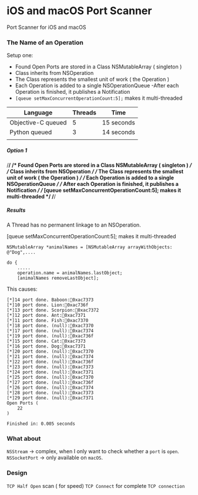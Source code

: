 # iOS and macOS Port Scanner
Port Scanner for iOS and macOS


### The Name of an Operation
Setup one:

- Found Open Ports are stored in a Class NSMutableArray ( singleton )
- Class inherits from NSOperation
- The Class represents the smallest unit of work ( the Operation )
- Each Operation is added to a single NSOperationQueue
-After each Operation is finished, it publishes a Notification
- `[queue setMaxConcurrentOperationCount:5];`  makes it multi-threaded



Language  |Threads |Time
--|---|--
Objective-C queued | 5  | 15 seconds  
Python queued   |  3 |  14 seconds
  |   |  

##### Option 1
/********************************************************************************/
/*   Found Open Ports are stored in a Class NSMutableArray ( singleton )        */
/*   Class inherits from NSOperation                                            */
/*   The Class represents the smallest unit of work ( the Operation )           */
/*   Each Operation is added to a single NSOperationQueue                       */
/*   After each Operation is finished, it publishes a Notification              */
/*   [queue setMaxConcurrentOperationCount:5];  makes it multi-threaded         */
/********************************************************************************/

##### Results
A Thread has no permanent linkage to an NSOperation.

[queue setMaxConcurrentOperationCount:5];  makes it multi-threaded

```
NSMutableArray *animalNames = [NSMutableArray arrayWithObjects:     @"Dog",....

do {
    .....
    operation.name = animalNames.lastObject;
    [animalNames removeLastObject];
```
This causes:
```
[*]14 port done. Baboon:🐝0xac7373
[*]10 port done. Lion:🐝0xac736f
[*]13 port done. Scorpion:🐝0xac7372
[*]12 port done. Ant:🐝0xac7371
[*]11 port done. Fish:🐝0xac7370
[*]18 port done. (null):🐝0xac7370
[*]17 port done. (null):🐝0xac7374
[*]19 port done. (null):🐝0xac736f
[*]15 port done. Cat:🐝0xac7373
[*]16 port done. Dog:🐝0xac7371
[*]20 port done. (null):🐝0xac7370
[*]21 port done. (null):🐝0xac7374
[*]22 port done. (null):🐝0xac736f
[*]23 port done. (null):🐝0xac7373
[*]24 port done. (null):🐝0xac7371
[*]25 port done. (null):🐝0xac7370
[*]27 port done. (null):🐝0xac736f
[*]26 port done. (null):🐝0xac7374
[*]28 port done. (null):🐝0xac7373
[*]29 port done. (null):🐝0xac7371
Open Ports (
    22
)

Finished in: 0.005 seconds
```
### What about
`NSStream`          -> complex, when I only want to check whether a `port` is `open`.
`NSSocketPort` -> only available on `macOS`.


### Design
`TCP Half Open` scan ( for speed)
`TCP Connect` for complete `TCP connection`
